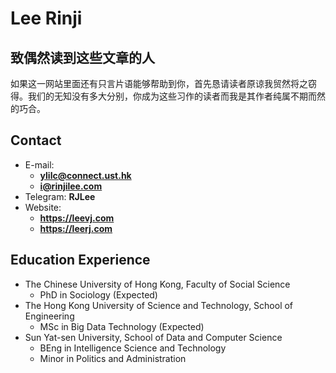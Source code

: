 # Lee Rinji

<!-- slide -->
## 致偶然读到这些文章的人

如果这一网站里面还有只言片语能够帮助到你，首先恳请读者原谅我贸然将之窃得。我们的无知没有多大分别，你成为这些习作的读者而我是其作者纯属不期而然的巧合。

<!-- slide -->

## Contact

- E-mail:
  - **[ylilc@connect.ust.hk](mailto:ylilc@connect.ust.hk)**
  - **[i@rinjilee.com](mailto:i@rinjilee.com)**
- Telegram: **RJLee**
- Website: 
  - **<https://leevj.com>**
  - **<https://leerj.com>**

<!-- slide -->

## Education Experience

 - The Chinese University of Hong Kong, Faculty of Social Science
   - PhD in Sociology (Expected)
 - The Hong Kong University of Science and Technology, School of Engineering
   - MSc in Big Data Technology (Expected)
 - Sun Yat-sen University, School of Data and Computer Science
   - BEng in Intelligence Science and Technology
   - Minor in Politics and Administration
